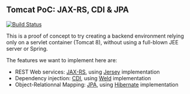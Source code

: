 ## Tomcat PoC: JAX-RS, CDI & JPA

[![Build Status](https://travis-ci.org/causyHome/tomcat-jersey-weld-hibernate.svg?branch=master)](https://travis-ci.org/causyHome/tomcat-jersey-weld-hibernate)

This is a proof of concept to try creating a backend environment relying only on a servlet container (Tomcat 8), without using a full-blown JEE server or Spring. 

The features we want to implement here are:

  - REST Web services: [JAX-RS](https://jax-rs-spec.java.net), using [Jersey](https://jersey.java.net/) implementation
  - Dependency injection: [CDI](http://docs.oracle.com/javaee/6/tutorial/doc/giwhl.html), using [Weld](http://weld.cdi-spec.org/) implementation
  - Object-Relationnal Mapping: [JPA](http://www.oracle.com/technetwork/java/javaee/tech/persistence-jsp-140049.html), using [Hibernate](http://hibernate.org/) implementation



